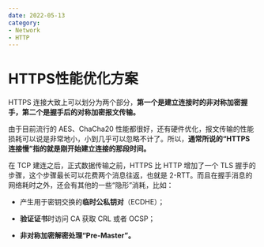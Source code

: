 ```yaml
---
date: 2022-05-13
category:
- Network
- HTTP
---
```


# HTTPS性能优化方案

HTTPS 连接大致上可以划分为两个部分，**第一个是建立连接时的非对称加密握手，第二个是握手后的对称加密报文传输。**

由于目前流行的 AES、ChaCha20 性能都很好，还有硬件优化，报文传输的性能损耗可以说是非常地小，小到几乎可以忽略不计了。所以，**通常所说的“HTTPS 连接慢”指的就是刚开始建立连接的那段时间。**

在 TCP 建连之后，正式数据传输之前，HTTPS 比 HTTP 增加了一个 TLS 握手的步骤，这个步骤最长可以花费两个消息往返，也就是 2-RTT。而且在握手消息的网络耗时之外，还会有其他的一些“隐形”消耗，比如：

- 产生用于密钥交换的**临时公私钥对**（ECDHE）；

- **验证证书**时访问 CA 获取 CRL 或者 OCSP；

- **非对称加密解密处理“Pre-Master”。**

